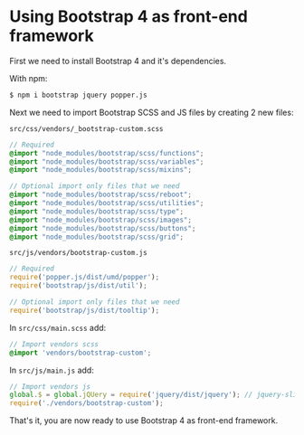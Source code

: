 # Using Bootstrap 4 as front-end framework

First we need to install Bootstrap 4 and it's dependencies.

With npm:
```sh
$ npm i bootstrap jquery popper.js
```

Next we need to import Bootstrap SCSS and JS files by creating 2 new files:

`src/css/vendors/_bootstrap-custom.scss`
```scss
// Required
@import "node_modules/bootstrap/scss/functions";
@import "node_modules/bootstrap/scss/variables";
@import "node_modules/bootstrap/scss/mixins";

// Optional import only files that we need
@import "node_modules/bootstrap/scss/reboot";
@import "node_modules/bootstrap/scss/utilities";
@import "node_modules/bootstrap/scss/type";
@import "node_modules/bootstrap/scss/images";
@import "node_modules/bootstrap/scss/buttons";
@import "node_modules/bootstrap/scss/grid";
```

`src/js/vendors/bootstrap-custom.js`
```js
// Required
require('popper.js/dist/umd/popper');
require('bootstrap/js/dist/util');

// Optional import only files that we need
require('bootstrap/js/dist/tooltip');
```

In `src/css/main.scss` add:
```scss
// Import vendors scss
@import 'vendors/bootstrap-custom';
```

In `src/js/main.js` add:
```js
// Import vendors js
global.$ = global.jQUery = require('jquery/dist/jquery'); // jquery-slim won't work with bootstrap - 16.09.2019
require('./vendors/bootstrap-custom');
```

That's it, you are now ready to use Bootstrap 4 as front-end framework.
